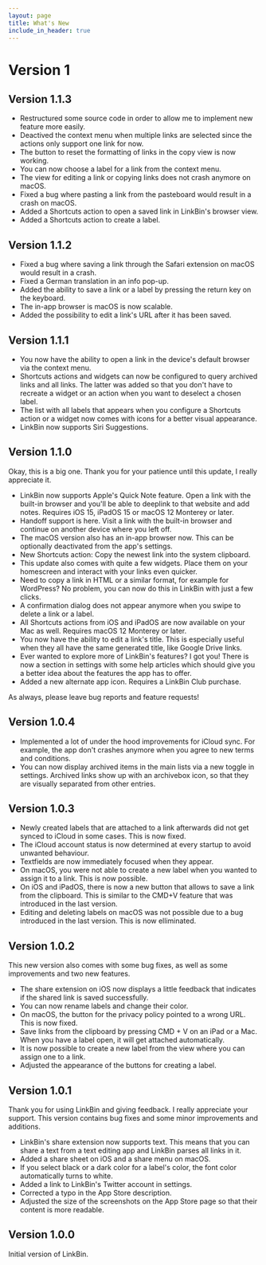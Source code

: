 ```yaml
---
layout: page
title: What's New
include_in_header: true
---
```


# Version 1

## **Version 1.1.3**

- Restructured some source code in order to allow me to implement new feature more easily.
- Deactived the context menu when multiple links are selected since the actions only support one link for now.
- The button to reset the formatting of links in the copy view is now working.
- You can now choose a label for a link from the context menu.
- The view for editing a link or copying links does not crash anymore on macOS.
- Fixed a bug where pasting a link from the pasteboard would result in a crash on macOS.
- Added a Shortcuts action to open a saved link in LinkBin's browser view.
- Added a Shortcuts action to create a label.

## **Version 1.1.2**

- Fixed a bug where saving a link through the Safari extension on macOS would result in a crash.
- Fixed a German translation in an info pop-up.
- Added the ability to save a link or a label by pressing the return key on the keyboard.
- The in-app browser is macOS is now scalable.
- Added the possibility to edit a link's URL after it has been saved.

## **Version 1.1.1**

- You now have the ability to open a link in the device's default browser via the context menu.
- Shortcuts actions and widgets can now be configured to query archived links and all links. The latter was added so that you don't have to recreate a widget or an action when you want to deselect a chosen label.
- The list with all labels that appears when you configure a Shortcuts action or a widget now comes with icons for a better visual appearance.
- LinkBin now supports Siri Suggestions.

## **Version 1.1.0**
Okay, this is a big one. Thank you for your patience until this update, I really appreciate it.

- LinkBin now supports Apple's Quick Note feature. Open a link with the built-in browser and you'll be able to deeplink to that website and add notes. Requires iOS 15, iPadOS 15 or macOS 12 Monterey or later.
- Handoff support is here. Visit a link with the built-in browser and continue on another device where you left off.
- The macOS version also has an in-app browser now. This can be optionally deactivated from the app's settings.
- New Shortcuts action: Copy the newest link into the system clipboard.
- This update also comes with quite a few widgets. Place them on your homescreen and interact with your links even quicker.
- Need to copy a link in HTML or a similar format, for example for WordPress? No problem, you can now do this in LinkBin with just a few clicks.
- A confirmation dialog does not appear anymore when you swipe to delete a link or a label.
- All Shortcuts actions from iOS and iPadOS are now available on your Mac as well. Requires macOS 12 Monterey or later.
- You now have the ability to edit a link's title. This is especially useful when they all have the same generated title, like Google Drive links.
- Ever wanted to explore more of LinkBin's features? I got you! There is now a section in settings with some help articles which should give you a better idea about the features the app has to offer.
- Added a new alternate app icon. Requires a LinkBin Club purchase.

As always, please leave bug reports and feature requests!

## **Version 1.0.4**
- Implemented a lot of under the hood improvements for iCloud sync. For example, the app don't crashes anymore when you agree to new terms and conditions.
- You can now display archived items in the main lists via a new toggle in settings. Archived links show up with an archivebox icon, so that they are visually separated from other entries.

## **Version 1.0.3**
- Newly created labels that are attached to a link afterwards did not get synced to iCloud in some cases. This is now fixed.
- The iCloud account status is now determined at every startup to avoid unwanted behaviour.
- Textfields are now immediately focused when they appear.
- On macOS, you were not able to create a new label when you wanted to assign it to a link. This is now possible.
- On iOS and iPadOS, there is now a new button that allows to save a link from the clipboard. This is similar to the CMD+V feature that was introduced in the last version.
- Editing and deleting labels on macOS was not possible due to a bug introduced in the last version. This is now elliminated.

## **Version 1.0.2**
This new version also comes with some bug fixes, as well as some improvements and two new features.

- The share extension on iOS now displays a little feedback that indicates if the shared link is saved successfully.
- You can now rename labels and change their color.
- On macOS, the button for the privacy policy pointed to a wrong URL. This is now fixed.
- Save links from the clipboard by pressing CMD + V on an iPad or a Mac. When you have a label open, it will get attached automatically.
- It is now possible to create a new label from the view where you can assign one to a link.
- Adjusted the appearance of the buttons for creating a label.

## **Version 1.0.1**
Thank you for using LinkBin and giving feedback. I really appreciate your support. This version contains bug fixes and some minor improvements and additions.

- LinkBin's share extension now supports text. This means that you can share a text from a text editing app and LinkBin parses all links in it.
- Added a share sheet on iOS and a share menu on macOS.
- If you select black or a dark color for a label's color, the font color automatically turns to white.
- Added a link to LinkBin's Twitter account in settings.
- Corrected a typo in the App Store description.
- Adjusted the size of the screenshots on the App Store page so that their content is more readable.

## **Version 1.0.0**
Initial version of LinkBin.
